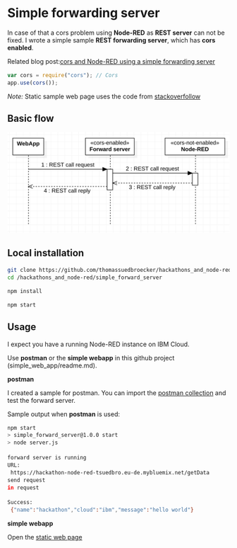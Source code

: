 # Simple forwarding server

In case of that a cors problem using **Node-RED** as **REST server** can not be fixed. I wrote a simple sample **REST forwarding server**, which has **cors enabled**.

Related blog post:[cors and Node-RED using a simple forwarding server](https://suedbroecker.net/2019/03/13/cors-and-node-red-using-a-simple-forward-server/)

```javascript
var cors = require("cors"); // Cors
app.use(cors());
```

_Note:_ Static sample web page uses the code from [stackoverfollow](https://stackoverflow.com/questions/49085931/how-to-call-existing-rest-api-from-a-html-form)

## Basic flow

![simple diragram](../images/simple-diagram.png)

## Local installation

```sh
git clone https://github.com/thomassuedbroecker/hackathons_and_node-red.git
cd /hackathons_and_node-red/simple_forward_server
```

```sh
npm install
```

```sh
npm start
```

## Usage

I expect you have a running Node-RED instance on IBM Cloud.

Use **postman** or the **simple webapp** in this github project (simple_web_app/readme.md). 

**postman**

I created a sample for postman. You can import the [postman collection](postman_collection/Node-RED-REST-sample.postman_collection.json) and test the forward server.

Sample output when **postman** is used:

```sh
npm start
> simple_forward_server@1.0.0 start
> node server.js

forward server is running
URL: 
 https://hackathon-node-red-tsuedbro.eu-de.mybluemix.net/getData
send request
in request 

Success: 
 {"name":"hackathon","cloud":"ibm","message":"hello world"}
```

**simple webapp**

Open the [static web page](../simple_web_app/public/webapp.html)


